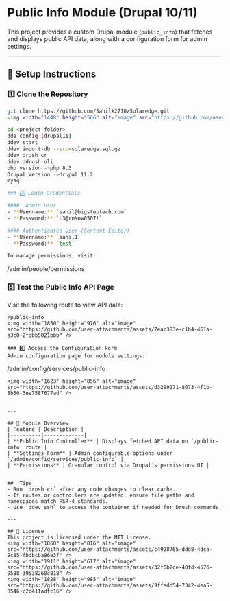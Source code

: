 # Public Info Module (Drupal 10/11)

This project provides a custom Drupal module (`public_info`) that fetches and displays public API data, along with a configuration form for admin settings.

---

## 🚀 Setup Instructions

### 1️⃣ Clone the Repository
```bash
git clone https://github.com/Sahilk2710/Solaredge.git
<img width="1448" height="566" alt="image" src="https://github.com/user-attachments/assets/338de4a3-12eb-4d38-a7d6-01a990dc24ff" />

cd <project-folder>
dde config (drupal11)
ddev start
ddev import-db --src=solaredge.sql.gz
ddev drush cr
ddev ddrush uli
php version ->php 8.3
Drupal Version ->drupal 11.2
mysql 

### 4️⃣ Login Credentials

####  Admin User
- **Username:** `sahil@bigsteptech.com`
- **Password:** `L3@rnNow0507!`

#### Authenticated User (Content Editor)
- **Username:** `sahil1`
- **Password:** `test`

To manage permissions, visit:
```
/admin/people/permissions

### 5️⃣ Test the Public Info API Page
Visit the following route to view API data:
```
/public-info
<img width="1850" height="976" alt="image" src="https://github.com/user-attachments/assets/7eac383e-c1b4-461a-a3c0-2fcbb5021bbb" />

### 6️⃣ Access the Configuration Form
Admin configuration page for module settings:
```
/admin/config/services/public-info
```
<img width="1623" height="856" alt="image" src="https://github.com/user-attachments/assets/d3299271-8073-4f1b-8b50-3ee7587677ad" />


---

## 🧩 Module Overview
| Feature | Description |
|----------|-------------|
| **Public Info Controller** | Displays fetched API data on `/public-info` route |
| **Settings Form** | Admin configurable options under `/admin/config/services/public-info` |
| **Permissions** | Granular control via Drupal’s permissions UI |


##  Tips
- Run `drush cr` after any code changes to clear cache.
- If routes or controllers are updated, ensure file paths and namespaces match PSR-4 standards.
- Use `ddev ssh` to access the container if needed for Drush commands.

---

## 📄 License
This project is licensed under the MIT License.
<img width="1860" height="816" alt="image" src="https://github.com/user-attachments/assets/c4928765-ddd8-4dca-9c85-fbdbcba96e3f" />
<img width="1911" height="617" alt="image" src="https://github.com/user-attachments/assets/32f6b2ce-40fd-4576-9588-39538260c818" />
<img width="1828" height="985" alt="image" src="https://github.com/user-attachments/assets/9ffedd54-7342-4ea5-8546-c2b411adfc16" />

